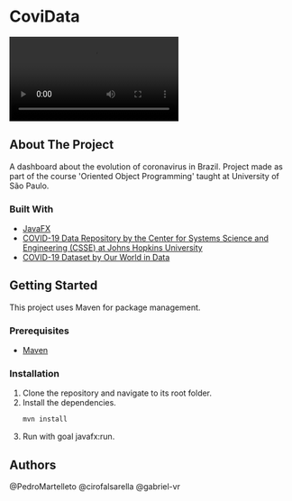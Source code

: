 # CoviData

<div>
<video autoplay="true" controls="false" src="https://user-images.githubusercontent.com/35240934/128615158-9dfc24b0-abb2-4f52-9f86-f6b08ae7f731.mp4"/>
</div>

<!-- ABOUT THE PROJECT -->
## About The Project

A dashboard about the evolution of coronavirus in Brazil. Project made as part of the course 'Oriented Object Programming' taught at University of São Paulo.


### Built With

* [JavaFX](https://openjfx.io/)
* [COVID-19 Data Repository by the Center for Systems Science and Engineering (CSSE) at Johns Hopkins University](https://github.com/CSSEGISandData/COVID-19)
* [COVID-19 Dataset by Our World in Data](https://github.com/owid/covid-19-data/tree/master/)



<!-- GETTING STARTED -->
## Getting Started

This project uses Maven for package management.

### Prerequisites

* [Maven](https://maven.apache.org/)

### Installation

1. Clone the repository and navigate to its root folder.
2. Install the dependencies.
   ```sh
   mvn install
   ```
3. Run with goal javafx:run.

## Authors

@PedroMartelleto
@cirofalsarella
@gabriel-vr
